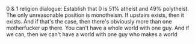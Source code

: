 0 & 1 religion dialogue: Establish that 0 is 51% atheist and 49% polytheist. The only unreasonable position is monotheism. If upstairs exists, then it exists. And if that's the case, then there's obviously more than one motherfucker up there. You can't have a whole world with one guy. And if we can, then we can't have a world with one guy who makes a world 

